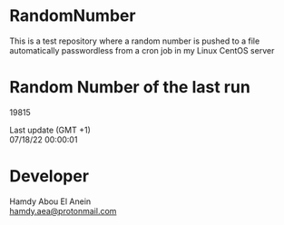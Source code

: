 # RandomNumber    
This is a test repository where a random number is pushed to a file automatically passwordless from a cron job in my Linux CentOS server    
# Random Number of the last run   
19815
      
Last update (GMT +1)    
07/18/22 00:00:01
# Developer    
Hamdy Abou El Anein   
hamdy.aea@protonmail.com
